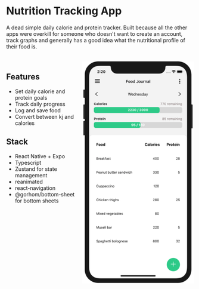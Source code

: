 # Nutrition Tracking App

<!-- [![Author](https://img.shields.io/badge/Author-rhysgeary-brightgreen)](https://rhysgeary.com)
[![Repo Link](https://img.shields.io/badge/Repo-Link-black.svg)](https://github.com/RhyG/nutrition-tracker-app)
[![Coverage](/badge.svg)](https://github.com/RhyG/nutrition-tracker-app) -->

A dead simple daily calorie and protein tracker. Built because all the other apps were overkill for someone who doesn't want to create an account, track graphs and generally has a good idea what the nutritional profile of their food is.

<br />

<!-- <div align="center"> -->
<!-- <br /> -->
  <img width="300" height="auto" align="right" src="./assets/app_demo.png">
<!-- </div> -->

## Features

- Set daily calorie and protein goals
- Track daily progress
- Log and save food
- Convert between kj and calories

## Stack

- React Native + Expo
- Typescript
- Zustand for state management
- reanimated
- react-navigation
- @gorhom/bottom-sheet for bottom sheets
